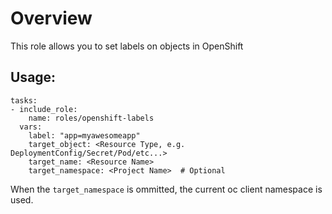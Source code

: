 # Overview
This role allows you to set labels on objects in OpenShift

## Usage:
```
tasks:
- include_role:
    name: roles/openshift-labels
  vars:
    label: "app=myawesomeapp"
    target_object: <Resource Type, e.g. DeploymentConfig/Secret/Pod/etc...>
    target_name: <Resource Name>
    target_namespace: <Project Name>  # Optional
```
When the `target_namespace` is ommitted, the current oc client namespace is used.

